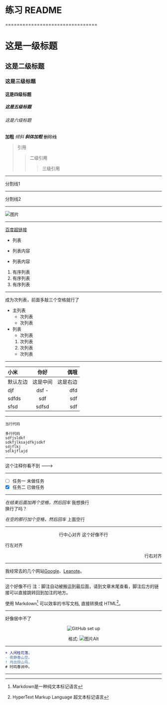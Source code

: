 # 练习 README
================================

# 这是一级标题
## 这是二级标题
### 这是三级标题
#### 这是四级标题
##### 这是五级标题
###### 这是六级标题

**加粗**
*倾斜*
***斜体加粗***
~~删除线~~

> 引用
>> 二级引用
>>> 三级引用


---
分割线1
***
分割线2
*****
![图片](https://upload-images.jianshu.io/upload_images/6860761-fd2f51090a890873.jpg?imageMogr2/auto-orient/strip%7CimageView2/2/w/550 "链接地址")

---
[百度超链接](http://baidu.com "百度")

- 列表
+ 列表内容
* 列表内容
1. 有序列表
2. 有序列表
3. 有序列表

---
成为次列表，前面多敲三个空格就行了
- 主列表
   - 次列表
   - 次列表
- 列表
   - 次列表
   1. 次列表
   2. 次列表
   - 次列表

---
小米| 你好 | 偶哦
:--|:--:|--:
默认左边|这是中间|这是右边
djf|dsf         -|dfd
sdfds|sdf|sdf
sfsd|sdfsd|sdf

---
`当行代码`

```
多行代码
sdfjsldkf
sdkfjlksajdfkjsdkf
sdjflkj
sdlkjflajd
```

---
这个注释你看不到 --->   <!-- 我是注释-->

---
- [ ] 任务一 未做任务 
- [x] 任务二 已做任务 

---
*在结束后面加两个空格，然后回车*
我想换行  
换行了吗？
 
*在空的那行加个空格，然后回车*
上面空行

---

<center>行中心对齐 这个好像不行</center>
<p align="left">行左对齐</p>
<p align="right">行右对齐</p>

---


我经常去的几个网站[Google][1]、[Leanote][2]。

[1]:http://www.google.com 
[2]:http://www.leanote.com

---
这个好像不行
注：脚注自动被搬运到最后面，请到文章末尾查看，脚注后方的链接可以直接跳转回到加注的地方。
 
使用 Markdown[^1] 可以效率的书写文档, 直接转换成 HTML[^2]。


[^1]:Markdown是一种纯文本标记语言
[^2]:HyperText Markup Language 超文本标记语言

---
好像居中不了
<center>  <!--开始居中对齐-->

![GitHub set up](https://upload-images.jianshu.io/upload_images/6860761-fd2f51090a890873.jpg?imageMogr2/auto-orient/strip%7CimageView2/2/w/550 "链接地址")

格式: ![图片Alt](图片地址 "图片Title")
</center> <!--结束居中对齐-->


---

```diff
+ 人闲桂花落，
- 夜静春山空。
! 月出惊山鸟，
# 时鸣春涧中。
```

---

